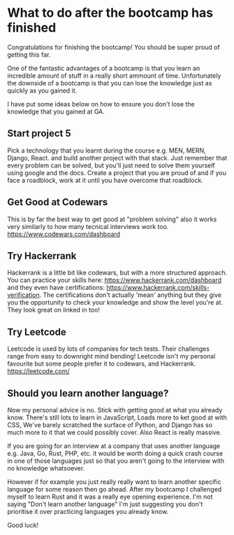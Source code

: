 # What to do after the bootcamp has finished

Congratulations for finishing the bootcamp! You should be super proud of getting this far.

One of the fantastic advantages of a bootcamp is that you learn an incredible amount of stuff in a really short ammount of time. Unfortunately the downside of a bootcamp is that you can lose the knowledge just as quickly as you gained it.

I have put some ideas below on how to ensure you don't lose the knowledge that you gained at GA.

## Start project 5

Pick a technology that you learnt during the course e.g. MEN, MERN, Django, React. and build another project with that stack. Just remember that every problem can be solved, but you'll just need to solve them yourself using google and the docs. Create a project that you are proud of and if you face a roadblock, work at it until you have overcome that roadblock.

## Get Good at Codewars

This is by far the best way to get good at "problem solving" also it works very similarly to how many tecnical interviews work too. https://www.codewars.com/dashboard

## Try Hackerrank

Hackerrank is a little bit like codewars, but with a more structured approach. You can practice your skills here: https://www.hackerrank.com/dashboard and they even have certifications: https://www.hackerrank.com/skills-verification. The certifications don't actually 'mean' anything but they give you the opportunity to check your knowledge and show the level you're at. They look great on linked in too!

## Try Leetcode

Leetcode is used by lots of companies for tech tests. Their challenges range from easy to downright mind bending! Leetcode isn't my personal favourite but some people prefer it to codewars, and Hackerrank. https://leetcode.com/

## Should you learn another language?

Now my personal advice is no. Stick with getting good at what you already know. There's still lots to learn in JavaScript, Loads more to ket good at with CSS, We've barely scratched the surface of Python, and Django has so much more to it that we could possibly cover. Also React is really massive.

If you are going for an interview at a company that uses another language e.g. Java, Go, Rust, PHP, etc. it would be worth doing a quick crash course in one of those languages just so that you aren't going to the interview with no knowledge whatsoever.

However if for example you just really really want to learn another specific language for some reason then go ahead. After my bootcamp I challenged myself to learn Rust and it was a really eye opening experience. I'm not saying "Don't learn another language" I'm just suggesting you don't prioritise it over practicing languages you already know.

Good luck!
